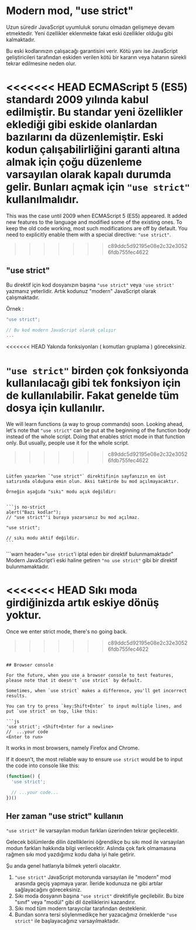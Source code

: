 # Modern mod, "use strict"

Uzun süredir JavaScript uyumluluk sorunu olmadan gelişmeye devam etmektedir. Yeni özellikler eklenmekte fakat eski özellikler olduğu gibi kalmaktadır.

Bu eski kodlarınızın çalışacağı garantisini verir. Kötü yanı ise JavaScript geliştiricileri tarafından eskiden verilen kötü bir kararın veya hatanın sürekli tekrar edilmesine neden olur. 

<<<<<<< HEAD
ECMAScript 5 (ES5) standardı 2009 yılında kabul edilmiştir. Bu standar yeni özellikler eklediği gibi eskide olanlardan bazılarını da düzenlemiştir. Eski kodun çalışabilirliğini garanti altına almak için çoğu düzenleme varsayılan olarak kapalı durumda gelir. Bunları açmak için `"use strict"` kullanılmalıdır.
=======
This was the case until 2009 when ECMAScript 5 (ES5) appeared. It added new features to the language and modified some of the existing ones. To keep the old code working, most such modifications are off by default. You need to explicitly enable them with a special directive: `"use strict"`.
>>>>>>> c89ddc5d92195e08e2c32e30526fdb755fec4622

## "use strict"

Bu direktif için kod dosyanızın başına `"use strict"` veya `'use strict'` yazmanız yeterlidir. Artık kodunuz "modern" JavaScript olarak çalışmaktadır.

Örnek : 

```js
"use strict";

// Bu kod modern JavaScript olarak çalışır
...
```

<<<<<<< HEAD
Yakında fonksiyonları ( komutları gruplama ) göreceksiniz. 

`"use strict"` birden çok fonksiyonda kullanılacağı gibi tek fonksiyon için de kullanılabilir. Fakat genelde tüm dosya için kullanılır.
=======
We will learn functions (a way to group commands) soon. Looking ahead, let's note that `"use strict"` can be put at the beginning of the function body instead of the whole script. Doing that enables strict mode in that function only. But usually, people use it for the whole script.
>>>>>>> c89ddc5d92195e08e2c32e30526fdb755fec4622


````warn header="\"use strict\" in en üstte olduğuna emin olun"

Lütfen yazarken `"use strict"` direktifinin sayfanızın en üst satırında olduğuna emin olun. Aksi taktirde bu mod açılmayacaktır.

Örneğin aşağıda "sıkı" modu açık değildir:


```js no-strict
alert("Bazı kodlar");
// "use strict"'i buraya yazarsanız bu mod açılmaz.

"use strict";

// sıkı modu aktif değildir.
```

````

```warn header="`use strict`'i iptal eden bir direktif bulunmamaktadır"
Modern JavaScript'i eski haline getiren `"no use strict"` gibi bir direktif bulunmamaktadır.

<<<<<<< HEAD
Sıkı moda girdiğinizda artık eskiye dönüş yoktur.
=======
Once we enter strict mode, there's no going back.
>>>>>>> c89ddc5d92195e08e2c32e30526fdb755fec4622
```

## Browser console

For the future, when you use a browser console to test features, please note that it doesn't `use strict` by default.

Sometimes, when `use strict` makes a difference, you'll get incorrect results.

You can try to press `key:Shift+Enter` to input multiple lines, and put `use strict` on top, like this:

```js
'use strict'; <Shift+Enter for a newline>
//  ...your code
<Enter to run>
```

It works in most browsers, namely Firefox and Chrome.

If it doesn't, the most reliable way to ensure `use strict` would be to input the code into console like this:

```js
(function() {
  'use strict';

  // ...your code...
})()
```

## Her zaman "use strict" kullanın

`"use strict"` ile varsayılan modun farkları üzerinden tekrar geçilecektir.

Gelecek bölümlerde dilin özelliklerini öğrendikçe bu sıkı mod ile varsayılan modun farkları hakkında bilgi verilecektir. Aslında çok fark olmamasına rağmen sıkı mod yazdığımız kodu daha iyi hale getirir.

Şu anda genel hatlarıyla bilmek yeterli olacaktır.

1. `"use strict"` JavaScript motorunda varsayılan ile "modern" mod arasında geçiş yapmaya yarar. İleride kodunuza ne gibi artılar sağlayacağını göreceksiniz.
2. Sıkı moda dosyanın başına `"use strict"` direktifiyle geçilebilir. Bu bize "sınıf" veya "modül" gibi dil özelliklerini kazandırır.
3. Sıkı mod tüm modern tarayıcılar tarafından desteklenir.
4. Bundan sonra tersi söylenmedikçe her yazacağınız örneklerde  `"use strict"` ile başlayacağınız varsayılmaktadır. 
